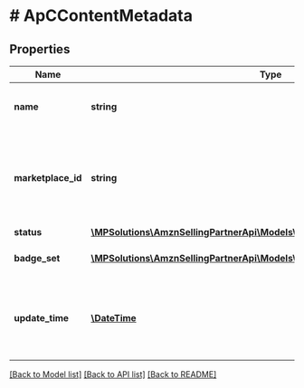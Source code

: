 # # ApCContentMetadata

## Properties

Name | Type | Description | Notes
------------ | ------------- | ------------- | -------------
**name** | **string** | The A+ Content document name. |
**marketplace_id** | **string** | The identifier for the marketplace where the A+ Content is published. |
**status** | [**\MPSolutions\AmznSellingPartnerApi\Models\AplusContent\ApCContentStatus**](ApCContentStatus.md) |  |
**badge_set** | [**\MPSolutions\AmznSellingPartnerApi\Models\AplusContent\ApCContentBadge[]**](ApCContentBadge.md) | The set of content badges. |
**update_time** | [**\DateTime**](\DateTime.md) | The approximate age of the A+ Content document and metadata. |

[[Back to Model list]](../../README.md#models) [[Back to API list]](../../README.md#endpoints) [[Back to README]](../../README.md)

